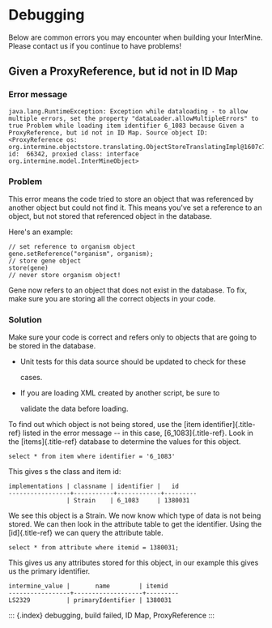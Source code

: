 # Debugging

Below are common errors you may encounter when building your InterMine. Please contact us if you continue to have problems!

## Given a ProxyReference, but id not in ID Map

### Error message

```text
java.lang.RuntimeException: Exception while dataloading - to allow multiple errors, set the property "dataLoader.allowMultipleErrors" to true Problem while loading item identifier 6_1083 because Given a ProxyReference, but id not in ID Map. Source object ID: <ProxyReference os: org.intermine.objectstore.translating.ObjectStoreTranslatingImpl@1607c7a, id:  66342, proxied class: interface org.intermine.model.InterMineObject>
```

### Problem

This error means the code tried to store an object that was referenced by another object but could not find it. This means you\'ve set a reference to an object, but not stored that referenced object in the database.

Here\'s an example:

```text
// set reference to organism object
gene.setReference("organism", organism);
// store gene object
store(gene)
// never store organism object!
```

Gene now refers to an object that does not exist in the database. To fix, make sure you are storing all the correct objects in your code.

### Solution

Make sure your code is correct and refers only to objects that are going to be stored in the database.

* Unit tests for this data source should be updated to check for these

  cases.

* If you are loading XML created by another script, be sure to

  validate the data before loading.

To find out which object is not being stored, use the \[item identifier\]{.title-ref} listed in the error message -- in this case, \[6\_1083\]{.title-ref}. Look in the \[items\]{.title-ref} database to determine the values for this object.

```text
select * from item where identifier = '6_1083'
```

This gives s the class and item id:

```text
implementations | classname | identifier |   id
-----------------+-----------+------------+---------
                | Strain    | 6_1083     | 1380031
```

We see this object is a Strain. We now know which type of data is not being stored. We can then look in the attribute table to get the identifier. Using the \[id\]{.title-ref} we can query the attribute table.

```text
select * from attribute where itemid = 1380031;
```

This gives us any attributes stored for this object, in our example this gives us the primary identifier.

```text
intermine_value |       name        | itemid
-----------------+-------------------+---------
LS2329          | primaryIdentifier | 1380031
```

::: {.index} debugging, build failed, ID Map, ProxyReference :::

